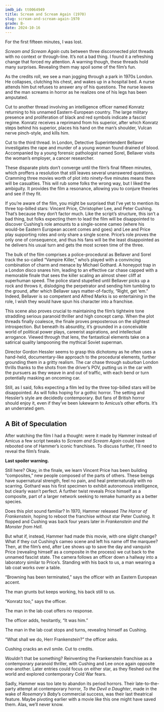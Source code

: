 ```yaml
---
imdb_id: tt0064949
title: Scream and Scream Again (1970)
slug: scream-and-scream-again-1970
grade: B-
date: 2024-10-16
---
```


For the first fifteen minutes, I was lost.

_Scream and Scream Again_ cuts between three disconnected plot threads with no context or through-line. It’s not a bad thing. I found it a refreshing change that forced my attention. A warning though, these threads hold many surprises. Revealing them may spoil some of the film’s fun.

As the credits roll, we see a man jogging through a park in 1970s London. He collapses, clutching his chest, and wakes up in a hospital bed. A nurse attends him but refuses to answer any of his questions. The nurse leaves and the man screams in horror as he realizes one of his legs has been amputated.

Cut to another thread involving an intelligence officer named Konratz returning to his unnamed Eastern-European country. The large military presence and proliferation of black and red symbols indicate a fascist regime. Konratz receives a reprimand from his superior, after which Konratz steps behind his superior, places his hand on the man’s shoulder, Vulcan nerve pinch-style, and kills him.

Cut to the third thread. In London, Detective Superintendent Bellaver investigates the rape and murder of a young woman found drained of blood. Accompanied by a young forensic pathologist named Sorel, Bellaver visits the woman’s employer, a cancer researcher.

These disparate plots don’t converge until the film’s final fifteen minutes, which proffers a resolution that still leaves several unanswered questions. Cramming three movies worth of plot into ninety-five minutes means there will be casualties. This will rub some folks the wrong way, but I liked the ambiguity. It provides the film a resonance, allowing you to conjure theories and see if they fit.

If you’re aware of the film, you might be surprised that I’ve yet to mention its three top-billed stars: Vincent Price, Christopher Lee, and Peter Cushing. That’s because they don’t factor much. Like the script’s structure, this isn’t a bad thing, but folks expecting them to lead the film will be disappointed to discover Cushing’s role amounts to a single-scene cameo (where his would-be Eastern European accent comes and goes) and Lee and Price play supporting roles and only share a single scene. Price’s role proves the only one of consequence, and thus his fans will be the least disappointed as he delivers his usual turn and gets the most screen time of the three.

The bulk of the film comprises a police-procedural as Bellaver and Sorel track the so-called “Vampire Killer,” who’s played with a convincing combination of charm and menace by Michael Gothard. A honeypot trap in a London disco snares him, leading to an effective car chase capped with a memorable finale that sees the killer scaling an almost sheer cliff at superhuman speed. The police stand stupefied until Bellaver picks up a rock and throws it, dislodging the perpetrator and sending him tumbling to the ground, after which Bellaver says matter-of-factly, “Right, get ‘em.” Indeed, Bellaver is so competent and Alfred Marks is so entertaining in the role, I wish they would have spun his character into a franchise.

This scene also proves crucial to maintaining the film’s tightwire tone straddling serious paranoid thriller and high concept camp. When the plot threads finally coalesce, the finale proves preposterous on the slightest introspection. But beneath its absurdity, it’s grounded in a conceivable world of political power plays, careerist aspirations, and intellectual arrogance. Viewed through that lens, the fantastical elements take on a satirical quality lampooning the mythical Soviet superman.

Director Gordon Hessler seems to grasp this dichotomy as he often uses a hand-held, documentary-like approach to the procedural elements, further grounding them in a gritty realism. The car chase through suburban London thrills thanks to the shots from the driver’s POV, putting us in the car with the pursuers as they weave in and out of traffic, with each bend or turn potentially masking an oncoming car.

Still, as I said, folks expecting a film led by the three top-billed stars will be disappointed. As will folks hoping for a gothic horror. The setting and Hessler’s style are decidedly contemporary. But fans of British horror should enjoy it, even if they’ve been lukewarm to Amicus’s other efforts. It’s an underrated gem.

## A Bit of Speculation

After watching the film I had a thought: were it made by Hammer instead of Amicus a few script tweaks to _Scream and Scream Again_ could have rebooted one of Hammer’s iconic franchises. To discuss further, I’ll need to reveal the film’s finale.

**Last spoiler warning.**

Still here? Okay, in the finale, we learn Vincent Price has been building “composites,” new people composed of the parts of others. These beings have supernatural strength, feel no pain, and heal preternaturally with no scarring. Gothard was his first specimen to exhibit autonomous intelligence, but clearly wasn’t perfect. A further twist reveals Price himself as a composite, part of a larger network seeking to remake humanity as a better species.

Does this plot sound familiar? In 1970, Hammer released <span data-imdb-id="tt0065851">_The Horror of Frankenstein_</span>, hoping to reboot the franchise without star Peter Cushing. It flopped and Cushing was back four years later in <span data-imdb-id="tt0071519">_Frankenstein and the Monster from Hell_</span>.

But what if, instead, Hammer had made this movie, with one slight change? What if they cut Cushing’s cameo scene and left his name off the marquee? Then, at the film’s end, after Lee shows up to save the day and vanquish Price (revealing himself as a composite in the process) we cut back to the unnamed fascist state. The camera follows an officer down a hallway into a laboratory similar to Price’s. Standing with his back to us, a man wearing a lab coat works over a table.

“Browning has been terminated,” says the officer with an Eastern European accent.

The man grunts but keeps working, his back still to us.

“Konratz too,” says the officer.

The man in the lab coat offers no response.

The officer adds, hesitantly, “It was him.”

The man in the lab coat stops and turns, revealing himself as Cushing.

“What shall we do, Herr Frankenstein?” the officer asks.

Cushing cracks an evil smile. Cut to credits.

Wouldn’t that be something? Reinventing the Frankenstein franchise as a contemporary paranoid thriller, with Cushing and Lee once again opposite one-another. Later entries could focus on either star, as they fleshed out the world and explored contemporary Cold War fears.

Sadly, Hammer was too late to abandon its period horrors. Their late-to-the-party attempt at contemporary horror, <span data-imdb-id="tt0075334">_To the Devil a Daughter_</span>, made in the wake of <span data-imdb-id="tt0063522">_Rosemary’s Baby_</span>’s commercial success, was their last theatrical feature. Maybe pivoting earlier with a movie like this one might have saved them. Alas, we’ll never know.
